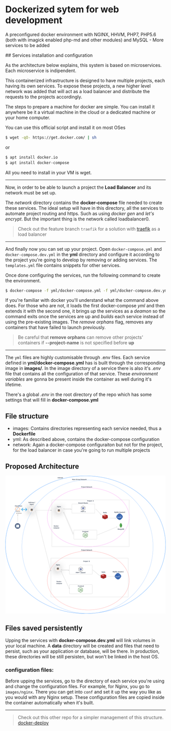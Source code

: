 # Dockerized sytem for web development

A preconfigured docker environment with NGINX, HHVM, PHP7, PHP5.6 (both with imagick enabled php-md and other modules) and MySQL - More services to be added

## Services installation and configuration

As the architecture below explains, this system is based on microservices. Each microservice is indipendent. 

This containerized infrastructure is designed to have multiple projects, each having its own services.
To expose these projects, a new higher level network was added that will act as a load balancer and distribute the requests to the projects accordingly.

The steps to prepare a machine for docker are simple. You can install it anywhere be it a virtual machine in the cloud or a dedicated machine or your home computer. 

You can use this official script and install it on most OSes

```bash
$ wget -qO- https://get.docker.com/ | sh
```

or

```bash
$ apt install docker.io
$ apt install docker-compose
```


All you need to install in your VM is wget.

***

Now, in order to be able to launch a project the **Load Balancer** and its network must be set up. 

The *network* directory contains the **docker-compose** file needed to create these services. The ideal setup will have in this directory, all the services to automate project routing and https. Such as using *docker gen* and *let's encrypt*. But the important thing is the network called loadbalancer0.

> Check out the feature branch `traefik` for a solution with [traefik](http://traefik.io) as a load balancer

***

And finally now you can set up your project. Open `docker-compose.yml` and `docker-compose.dev.yml` in the **yml** directory and configure it according to the project you're going to develop by removing or adding services. The `templates.yml` file contains snippets for other services. 

Once done configuring the services, run the following command to create the environment.

```bash
$ docker-compose -f yml/docker-compose.yml -f yml/docker-compose.dev.yml up -d --build --remove-orphans
```

If you're familiar with docker you'll understand what the command above does. For those who are not, it loads the first docker-compose *yml* and then extends it with the second one, it brings *up* the services as a *deamon* so the command exits once the services are up and *builds* each service instead of using the pre-existing images. The *remove orphans* flag, removes any containers that have failed to launch previously.

> Be careful that **remove orphans** can remove other projects' containers if **--project-name** is not specified before **up**

***

The `yml` files are highly customisable through .env files. Each service defined in **yml/docker-compose.yml** has is built through the corresponding image in **images/**. In the image directory of a service there is also it's *.env* file that contains all the configuration of that service. These *environment variables* are gonna be present inside the container as well during it's lifetime.

There's a global *.env* in the root directory of the repo which has some settings that will fill in **docker-compose.yml** 

## File structure

- images: Contains directories representing each service needed, thus a **Dockerfile**
- yml: As described above, contains the docker-compose configuration
- network: Again a docker-compose configuraiton but not for the project, for the load balancer in case you're going to run multiple projects

## Proposed Architecture

![architecture](cloud.png)

## Files saved persistently

Upping the services with **docker-compose.dev.yml** will link volumes in your local machine. A **data** directory will be created and files that need to persist, such as your application or database, will be there. In production, these directories will be still persisten, but won't be linked in the host OS.

### configuration files:

Before upping the services, go to the directory of each service you're using and change the configuration files. For example, for Nginx, you go to `images/nginx`. There you can get into `conf` and set it up the way you like as you would with any Nginx setup. These configuration files are copied inside the container automatically when it's built.

***

> Check out this other repo for a simpler management of this structure. [docker-deploy](https://github.com/blimpair/blimp)
